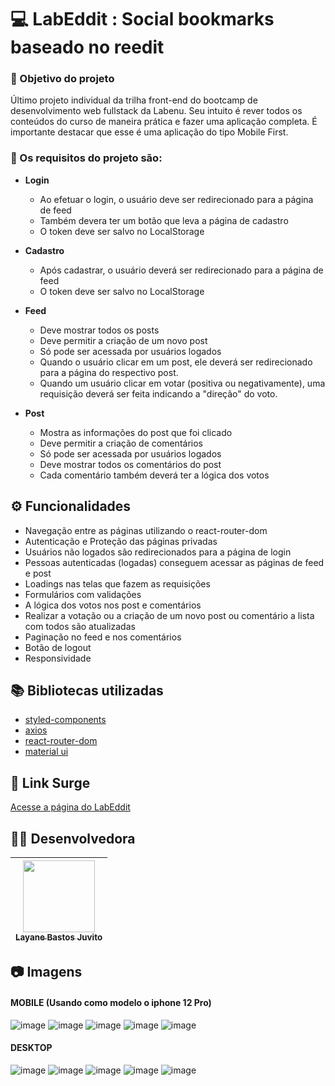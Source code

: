 # 💻 LabEddit : Social bookmarks baseado no reedit

### :dart: Objetivo do projeto
Último projeto individual da trilha front-end do bootcamp de desenvolvimento web fullstack da Labenu.  Seu intuito é rever todos os conteúdos do curso de maneira prática e fazer uma aplicação completa. É importante destacar que esse é uma aplicação do tipo Mobile First.

### :small_blue_diamond: Os requisitos do projeto são:
- **Login** 
    * Ao efetuar o login, o usuário deve ser redirecionado para a página de feed
    * Também devera ter um botão que leva a página de cadastro
    *  O token deve ser salvo no LocalStorage

- **Cadastro**
    * Após cadastrar, o usuário deverá ser redirecionado para a página de feed
    *  O token deve ser salvo no LocalStorage

- **Feed**
    *  Deve mostrar todos os posts
    *  Deve permitir a criação de um novo post
    *  Só pode ser acessada por usuários logados
    *  Quando o usuário clicar em um post, ele deverá ser redirecionado para a página do respectivo post. 
    * Quando um usuário clicar em votar (positiva ou negativamente), uma requisição deverá ser feita indicando a "direção" do voto. 

- **Post**
    *  Mostra as informações do post que foi clicado
    *  Deve permitir a criação de comentários
    *  Só pode ser acessada por usuários logados
    *  Deve mostrar todos os comentários do post
    *  Cada comentário também deverá ter a lógica dos votos
   

## ⚙️ Funcionalidades
- Navegação entre as páginas utilizando o react-router-dom
- Autenticação e Proteção das páginas privadas
- Usuários não logados são redirecionados para a página de login
- Pessoas autenticadas (logadas) conseguem acessar as páginas de feed e post
- Loadings nas telas que fazem as requisições
- Formulários com validações
- A lógica dos votos nos post e comentários
-  Realizar a votação ou a criação de um novo post ou comentário a lista com todos são atualizadas
-  Paginação no feed e nos comentários
- Botão de logout
- Responsividade

## :books: Bibliotecas utilizadas
- [styled-components](https://styled-components.com/)
- [axios](https://github.com/axios/axios)
- [react-router-dom](https://v5.reactrouter.com/)
- [material ui](https://mui.com/pt/)

## 🔗 Link Surge 
[Acesse a página do LabEddit](https://labeddit-layaneb-shaw.surge.sh/)

##  👨‍💻 Desenvolvedora

| [<img src="https://avatars.githubusercontent.com/u/50851374?v=4" width=115><br><sub>Layane Bastos Juvito</sub>](https://www.linkedin.com/in/layanebastos/)
| :---: | 

## 📷 Imagens
#### MOBILE (Usando como modelo o iphone 12 Pro)
![image](https://user-images.githubusercontent.com/50851374/167972947-1915e75a-78b5-42b6-9894-9a5e7b90a61c.png)
![image](https://user-images.githubusercontent.com/50851374/167973002-cb92651c-fba4-4d96-83eb-5b9a1c808e8c.png)
![image](https://user-images.githubusercontent.com/50851374/167974101-0df0359f-d3cd-468c-a470-3d786467516b.png)
![image](https://user-images.githubusercontent.com/50851374/167974585-e23e73d7-334c-441a-bbeb-6b10df2946f5.png)
![image](https://user-images.githubusercontent.com/50851374/167975206-b119c22f-7811-40c7-869f-9704b8278e29.png)

#### DESKTOP
![image](https://user-images.githubusercontent.com/50851374/167975059-68f26499-bf8d-4376-b9aa-522c9191a51b.png)
![image](https://user-images.githubusercontent.com/50851374/167975100-5dbab007-1282-4be1-b00d-b04f415dc1eb.png)
![image](https://user-images.githubusercontent.com/50851374/167975003-17d2cd81-4bbe-4631-836f-744848df5b70.png)
![image](https://user-images.githubusercontent.com/50851374/167974946-58fea8d2-87b1-4f53-8583-65bf1f42599b.png)
![image](https://user-images.githubusercontent.com/50851374/167975156-08993200-d493-4807-bb6b-4975abd52891.png)
